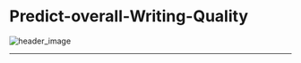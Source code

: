 # Predict-overall-Writing-Quality

<p align='center'>
  
![header_image](https://github.com/MarsSeo/Predict-overall-Writing-Quality/assets/103374757/4526802d-a9b3-47f7-a017-0cc2ab9d886e)

</p>

---
